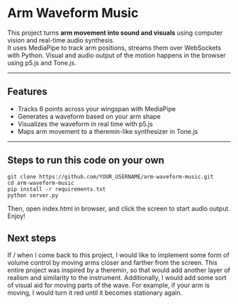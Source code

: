 # Arm Waveform Music

This project turns **arm movement into sound and visuals** using computer vision and real-time audio synthesis.  
It uses MediaPipe to track arm positions, streams them over WebSockets with Python. 
Visual and audio output of the motion happens in the browser using p5.js and Tone.js.

---

## Features
- Tracks 6 points across your wingspan with MediaPipe
- Generates a waveform based on your arm shape
- Visualizes the waveform in real time with p5.js
- Maps arm movement to a theremin-like synthesizer in Tone.js

---

## Steps to run this code on your own
   ```
   git clone https://github.com/YOUR_USERNAME/arm-waveform-music.git
   cd arm-waveform-music
   pip install -r requirements.txt
   python server.py
   ```
  Then, open index.html in browser, and click the screen to start audio output.
  Enjoy!


  ## Next steps

  If / when I come back to this project, I would like to implement some form of volume control by moving arms closer and farther from the screen.
  This entire project was inspired by a theremin, so that would add another layer of realism and similarity to the instrument.
  Additionally, I would add some sort of visual aid for moving parts of the wave. For example, if your arm is moving, I would turn it red until it becomes stationary again.
